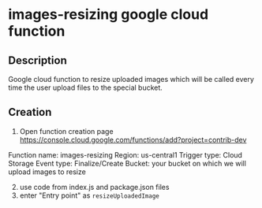 # images-resizing google cloud function

## Description

Google cloud function to resize uploaded images which will be called every time the user upload files to the special bucket.

## Creation

1. Open function creation page https://console.cloud.google.com/functions/add?project=contrib-dev

Function name: images-resizing
Region: us-central1
Trigger type: Cloud Storage
Event type: Finalize/Create
Bucket: your bucket on which we will upload images to resize

2. use code from index.js and package.json files
3. enter "Entry point" as `resizeUploadedImage`

